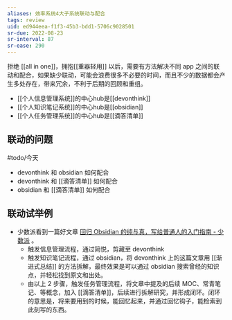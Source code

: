 ```yaml
---
aliases: 效率系统4大子系统联动与配合
tags: review
uid: ed944eea-f1f3-45b3-bdd1-5706c9028501
sr-due: 2022-08-23
sr-interval: 87
sr-ease: 290
---
```


拒绝 [[all in one]]，拥抱[[重器轻用]] 以后，需要有方法解决不同 app 之间的联动和配合，如果缺少联动，可能会浪费很多不必要的时间，而且不少的数据都会产生多处存在，带来冗余，不利于后期的回顾和重组。
- [[个人信息管理系统]]的中心hub是[[devonthink]]
- [[个人知识笔记系统]]的中心hub是[[obsidian]]
- [[个人任务管理系统]]的中心hub是[[滴答清单]]

## 联动的问题

#todo/今天
- devonthink 和 obsidian 如何配合
- devonthink 和 [[滴答清单]] 如何配合
- obsidian 和 [[滴答清单]] 如何配合

## 联动试举例

- 少数派看到一篇好文章 [回归 Obsidian 的纯与真，写给普通人的入门指南 - 少数派](https://sspai.com/post/72697) 。
	- 触发信息管理流程，通过简悦，剪藏至 devonthink
	- 触发知识笔记流程，通过 obsidian，将 devonthink 上的这篇文章用 [[渐进式总结]] 的方法拆解，最终效果是可以通过 obsidian 搜索曾经的知识点，并轻松找到原文和出处。
	- 由以上 2 步骤，触发任务管理流程，将文章中提及的后续 MOC、常青笔记、等概念，加入 [[滴答清单]]，后续进行拆解研究，并形成闭环。闭环的意思是，将来要用到的时候，能回忆起来，并通过回忆钩子，能检索到此刻写的东西。
